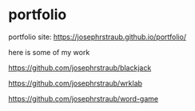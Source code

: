 # portfolio

portfolio site:
https://josephrstraub.github.io/portfolio/

here is some of my work

https://github.com/josephrstraub/blackjack

https://github.com/josephrstraub/wrklab

https://github.com/josephrstraub/word-game
